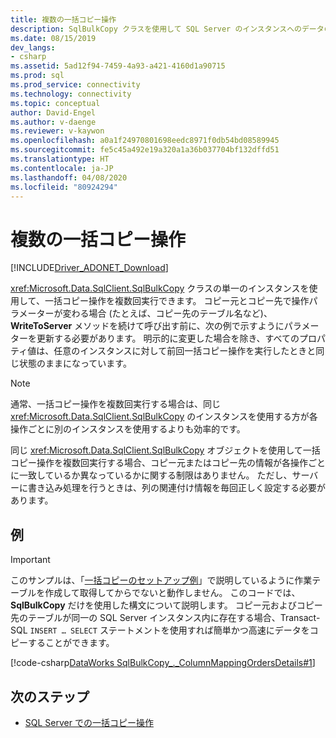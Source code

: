 ```yaml
---
title: 複数の一括コピー操作
description: SqlBulkCopy クラスを使用して SQL Server のインスタンスへのデータの複数の一括コピー操作を実行する方法について説明します。
ms.date: 08/15/2019
dev_langs:
- csharp
ms.assetid: 5ad12f94-7459-4a93-a421-4160d1a90715
ms.prod: sql
ms.prod_service: connectivity
ms.technology: connectivity
ms.topic: conceptual
author: David-Engel
ms.author: v-daenge
ms.reviewer: v-kaywon
ms.openlocfilehash: a0a1f24970801698eedc8971f0db54bd08589945
ms.sourcegitcommit: fe5c45a492e19a320a1a36b037704bf132dffd51
ms.translationtype: HT
ms.contentlocale: ja-JP
ms.lasthandoff: 04/08/2020
ms.locfileid: "80924294"
---
```

# <a name="multiple-bulk-copy-operations"></a>複数の一括コピー操作

[!INCLUDE[Driver_ADONET_Download](../../../includes/driver_adonet_download.md)]

<xref:Microsoft.Data.SqlClient.SqlBulkCopy> クラスの単一のインスタンスを使用して、一括コピー操作を複数回実行できます。 コピー元とコピー先で操作パラメーターが変わる場合 (たとえば、コピー先のテーブル名など)、**WriteToServer** メソッドを続けて呼び出す前に、次の例で示すようにパラメーターを更新する必要があります。 明示的に変更した場合を除き、すべてのプロパティ値は、任意のインスタンスに対して前回一括コピー操作を実行したときと同じ状態のままになっています。  
  
> [!NOTE]
>  通常、一括コピー操作を複数回実行する場合は、同じ <xref:Microsoft.Data.SqlClient.SqlBulkCopy> のインスタンスを使用する方が各操作ごとに別のインスタンスを使用するよりも効率的です。  
  
同じ <xref:Microsoft.Data.SqlClient.SqlBulkCopy> オブジェクトを使用して一括コピー操作を複数回実行する場合、コピー元またはコピー先の情報が各操作ごとに一致しているか異なっているかに関する制限はありません。 ただし、サーバーに書き込み処理を行うときは、列の関連付け情報を毎回正しく設定する必要があります。  

## <a name="example"></a>例

> [!IMPORTANT]
>  このサンプルは、「[一括コピーのセットアップ例](bulk-copy-example-setup.md)」で説明しているように作業テーブルを作成して取得してからでないと動作しません。 このコードでは、**SqlBulkCopy** だけを使用した構文について説明します。 コピー元およびコピー先のテーブルが同一の SQL Server インスタンス内に存在する場合、Transact-SQL `INSERT … SELECT` ステートメントを使用すれば簡単かつ高速にデータをコピーすることができます。  
  
[!code-csharp[DataWorks SqlBulkCopy_._ColumnMappingOrdersDetails#1](~/../sqlclient/doc/samples/SqlBulkCopy_ColumnMappingOrdersDetails.cs#1)]
  
## <a name="next-steps"></a>次のステップ
- [SQL Server での一括コピー操作](bulk-copy-operations-sql-server.md)
